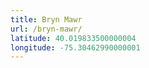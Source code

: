 ```yaml
---
title: Bryn Mawr
url: /bryn-mawr/
latitude: 40.019833500000004
longitude: -75.30462990000001
---
```

